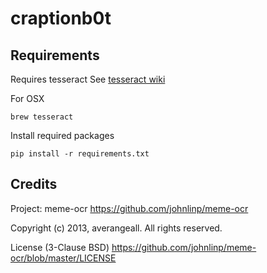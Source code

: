 # craptionb0t

## Requirements
Requires tesseract
See [tesseract wiki](https://github.com/tesseract-ocr/tesseract/wiki)

For OSX
```shell
brew tesseract
```

Install required packages
```shell
pip install -r requirements.txt
```

## Credits
Project: meme-ocr https://github.com/johnlinp/meme-ocr

Copyright (c) 2013, averangeall. All rights reserved.

License (3-Clause BSD) https://github.com/johnlinp/meme-ocr/blob/master/LICENSE
